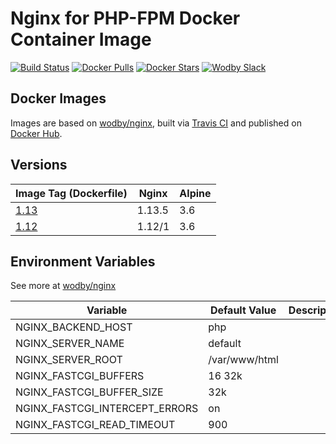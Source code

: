# Nginx for PHP-FPM Docker Container Image 

[![Build Status](https://travis-ci.org/wodby/php-nginx.svg?branch=master)](https://travis-ci.org/wodby/php-nginx)
[![Docker Pulls](https://img.shields.io/docker/pulls/wodby/php-nginx.svg)](https://hub.docker.com/r/wodby/php-nginx)
[![Docker Stars](https://img.shields.io/docker/stars/wodby/php-nginx.svg)](https://hub.docker.com/r/wodby/php-nginx)
[![Wodby Slack](http://slack.wodby.com/badge.svg)](http://slack.wodby.com)

## Docker Images

Images are based on [wodby/nginx](https://github.com/wodby/nginx), built via [Travis CI](https://travis-ci.org/wodby/php-nginx) and published on [Docker Hub](https://hub.docker.com/r/wodby/php-nginx). 

## Versions

| Image Tag (Dockerfile)                                                  | Nginx   | Alpine |
| ----------------------------------------------------------------------- | ------- | ------ |
| [1.13](https://github.com/wodby/php-nginx/tree/master/4/1.x/Dockerfile) | 1.13.5  | 3.6    |
| [1.12](https://github.com/wodby/php-nginx/tree/master/4/1.x/Dockerfile) | 1.12/1  | 3.6    |

## Environment Variables

See more at [wodby/nginx](https://github.com/wodby/nginx)

| Variable                       | Default Value | Description |
| ------------------------------ | ------------- | ----------- |
| NGINX_BACKEND_HOST             | php           |             |
| NGINX_SERVER_NAME              | default       |             |
| NGINX_SERVER_ROOT              | /var/www/html |             |
| NGINX_FASTCGI_BUFFERS          | 16 32k        |             |
| NGINX_FASTCGI_BUFFER_SIZE      | 32k           |             |
| NGINX_FASTCGI_INTERCEPT_ERRORS | on            |             |
| NGINX_FASTCGI_READ_TIMEOUT     | 900           |             |